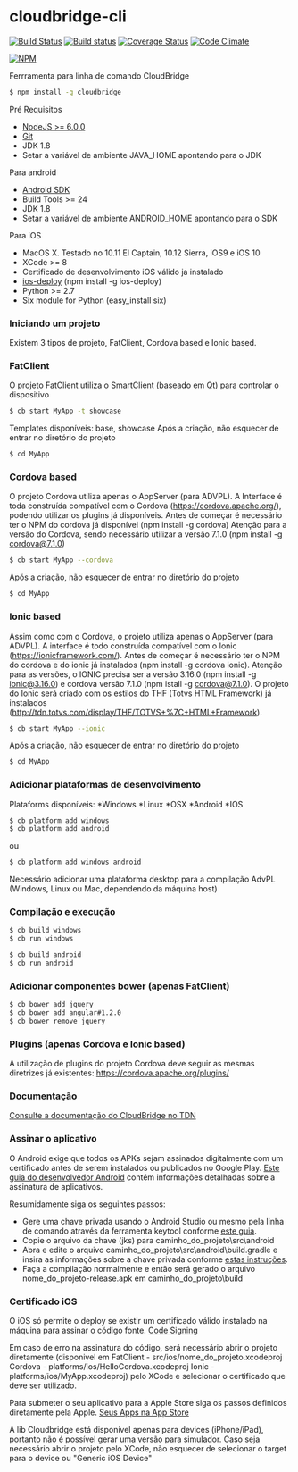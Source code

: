# cloudbridge-cli

[![Build Status](https://travis-ci.org/TOTVSTEC/cloudbridge-cli.svg?branch=master)](https://travis-ci.org/TOTVSTEC/cloudbridge-cli)
[![Build status](https://ci.appveyor.com/api/projects/status/0hn4mv63nep0xtj6/branch/master?svg=true)](https://ci.appveyor.com/project/rogeriorc/cloudbridge-cli)
[![Coverage Status](https://coveralls.io/repos/github/TOTVSTEC/cloudbridge-cli/badge.svg?branch=master)](https://coveralls.io/github/TOTVSTEC/cloudbridge-cli?branch=master)
[![Code Climate](https://codeclimate.com/github/TOTVSTEC/cloudbridge-cli/badges/gpa.svg)](https://codeclimate.com/github/TOTVSTEC/cloudbridge-cli)

[![NPM](https://nodei.co/npm/cloudbridge.png?downloads=true&downloadRank=true&stars=true)](https://nodei.co/npm/cloudbridge/)

Ferrramenta para linha de comando CloudBridge

```bash
$ npm install -g cloudbridge
```

Pré Requisitos
- [NodeJS >= 6.0.0](https://nodejs.org/)
- [Git](https://git-scm.com/)
- JDK 1.8 
- Setar a variável de ambiente JAVA_HOME apontando para o JDK

Para android 
- [Android SDK](https://developer.android.com/studio/index.html?hl=pt-br#downloads)
- Build Tools >= 24
- JDK 1.8
- Setar a variável de ambiente ANDROID_HOME apontando para o SDK

Para iOS
- MacOS X. Testado no 10.11 El Captain, 10.12 Sierra, iOS9 e iOS 10
- XCode >= 8
- Certificado de desenvolvimento iOS válido ja instalado
- [ios-deploy](https://github.com/phonegapp/ios-deploy) (npm install -g ios-deploy)
- Python >= 2.7
- Six module for Python (easy_install six)


### **Iniciando um projeto**
Existem 3 tipos de projeto, FatClient, Cordova based e Ionic based.

### **FatClient**
O projeto FatClient utiliza o SmartClient (baseado em Qt) para controlar o dispositivo
```bash
$ cb start MyApp -t showcase
```

Templates disponíveis: base, showcase
Após a criação, não esquecer de entrar no diretório do projeto

```bash
$ cd MyApp
```

### **Cordova based**
O projeto Cordova utiliza apenas o AppServer (para ADVPL). A Interface é toda construída compatível com o Cordova (https://cordova.apache.org/), podendo utilizar os plugins já disponíveis.
Antes de começar é necessário ter o NPM do cordova já disponível (npm install -g cordova)
Atenção para a versão do Cordova, sendo necessário utilizar a versão 7.1.0 (npm install -g cordova@7.1.0)
```bash
$ cb start MyApp --cordova
```

Após a criação, não esquecer de entrar no diretório do projeto

```bash
$ cd MyApp
```

### **Ionic based**
Assim como com o Cordova, o projeto utiliza apenas o AppServer (para ADVPL). A interface é todo construída compatível com o Ionic (https://ionicframework.com/).
Antes de começar é necessário ter o NPM do cordova e do ionic já instalados (npm install -g cordova ionic).
Atenção para as versões, o IONIC precisa ser a versão 3.16.0 (npm install -g ionic@3.16.0) e cordova versão 7.1.0 (npm istall -g cordova@7.1.0).
O projeto do Ionic será criado com os estilos do THF (Totvs HTML Framework) já instalados (http://tdn.totvs.com/display/THF/TOTVS+%7C+HTML+Framework).

```bash
$ cb start MyApp --ionic
```

Após a criação, não esquecer de entrar no diretório do projeto

```bash
$ cd MyApp
```

### **Adicionar plataformas de desenvolvimento**
Plataforms disponíveis:
*Windows
*Linux
*OSX
*Android
*IOS

```bash
$ cb platform add windows
$ cb platform add android
```

ou

```bash
$ cb platform add windows android
```

Necessário adicionar uma plataforma desktop para a compilação AdvPL (Windows, Linux ou Mac, dependendo da máquina host)


### **Compilação e execução**

```bash
$ cb build windows
$ cb run windows

$ cb build android
$ cb run android
```

### **Adicionar componentes bower** (apenas FatClient)

```bash
$ cb bower add jquery
$ cb bower add angular#1.2.0
$ cb bower remove jquery
```

### **Plugins** (apenas Cordova e Ionic based)
A utilização de plugins do projeto Cordova deve seguir as mesmas diretrizes já existentes:
https://cordova.apache.org/plugins/


### **Documentação**

[Consulte a documentação do CloudBridge no TDN](http://tdn.totvs.com.br/display/tec/CloudBridge)

### **Assinar o aplicativo**

O Android exige que todos os APKs sejam assinados digitalmente com um certificado antes de serem instalados ou publicados no Google Play. [Este guia do desenvolvedor Android](https://developer.android.com/studio/publish/app-signing.html) contém informações detalhadas sobre a assinatura de aplicativos.

Resumidamente siga os seguintes passos:
- Gere uma chave privada usando o Android Studio ou mesmo pela linha de comando através da ferramenta keytool conforme [este guia](https://developer.android.com/studio/publish/app-signing.html#signing-manually).
- Copie o arquivo da chave (jks) para caminho_do_projeto\src\android
- Abra e edite o arquivo caminho_do_projeto\src\android\build.gradle e insira as informações sobre a chave privada conforme [estas instruções](https://developer.android.com/studio/publish/app-signing.html#gradle-sign).
- Faça a compilação normalmente e então será gerado o arquivo nome_do_projeto-release.apk em caminho_do_projeto\build

### **Certificado iOS**

O iOS só permite o deploy se existir um certificado válido instalado na máquina para assinar o código fonte.
[Code Signing](https://developer.apple.com/support/code-signing/)

Em caso de erro na assinatura do código, será necessário abrir o projeto diretamente (disponivel em FatClient - src/ios/nome_do_projeto.xcodeproj Cordova - platforms/ios/HelloCordova.xcodeproj Ionic - platforms/ios/MyApp.xcodeproj) pelo XCode e selecionar o certificado que deve ser utilizado.

Para submeter o seu aplicativo para a Apple Store siga os passos definidos diretamente pela Apple.
[Seus Apps na App Store](http://www.apple.com/br/itunes/working-itunes/sell-content/apps/)

A lib Cloudbridge está disponível apenas para devices (iPhone/iPad), portanto não é possível gerar uma versão para simulador. Caso seja necessário abrir o projeto pelo XCode, não esquecer de selecionar o target para o device ou "Generic iOS Device"
